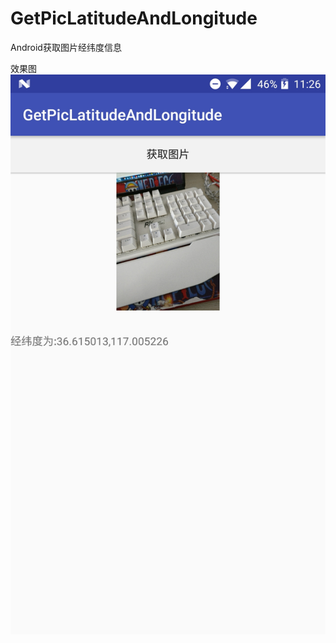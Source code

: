# GetPicLatitudeAndLongitude
Android获取图片经纬度信息

效果图
![image](https://github.com/wuxinlingluan/GetPicLatitudeAndLongitude/blob/master/app/src/main/res/mipmap-mdpi/getpic.jpg)
